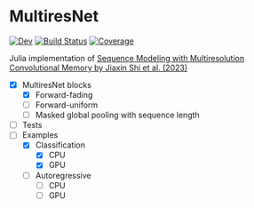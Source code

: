 # MultiresNet
[![Dev](https://img.shields.io/badge/docs-dev-blue.svg)](https://mateusz-kaduk.gitlab.io/MultiresNet.jl/dev)
[![Build Status](https://gitlab.com/mateusz-kaduk/MultiresNet.jl/badges/main/pipeline.svg)](https://gitlab.com/mateusz-kaduk/MultiresNet.jl/pipelines)
[![Coverage](https://gitlab.com/mateusz-kaduk/MultiresNet.jl/badges/main/coverage.svg)](https://gitlab.com/mateusz-kaduk/MultiresNet.jl/commits/main)

Julia implementation of [Sequence Modeling with Multiresolution Convolutional Memory by Jiaxin Shi et al. (2023)](https://doi.org/10.48550/arXiv.2305.01638)

- [x] MultiresNet blocks
  - [x] Forward-fading
  - [ ] Forward-uniform
  - [ ] Masked global pooling with sequence length
- [ ] Tests
- [ ] Examples
  - [x] Classification
    - [x] CPU
    - [x] GPU
  - [ ] Autoregressive
    - [ ] CPU
    - [ ] GPU

